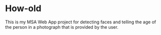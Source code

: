 # How-old

This is my MSA Web App project for detecting faces and telling the age of the person in a photograph that is provided by the user.
